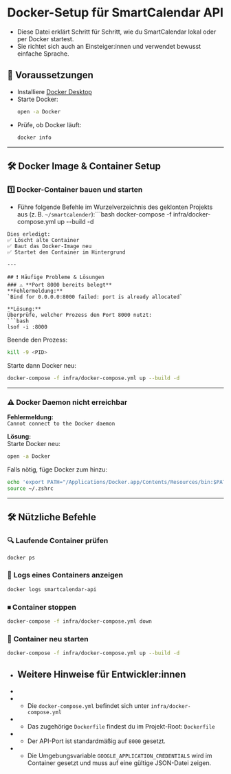 # Docker-Setup für SmartCalendar API

+ Diese Datei erklärt Schritt für Schritt, wie du SmartCalendar lokal oder per Docker startest.
+ Sie richtet sich auch an Einsteiger:innen und verwendet bewusst einfache Sprache.

## 📌 Voraussetzungen
- Installiere [Docker Desktop](https://www.docker.com/products/docker-desktop)
- Starte Docker:  
  ```bash
  open -a Docker
  ```
- Prüfe, ob Docker läuft:
  ```bash
  docker info
  ```

---

## 🛠️ Docker Image & Container Setup
### 1️⃣ **Docker-Container bauen und starten**
+ Führe folgende Befehle im Wurzelverzeichnis des geklonten Projekts aus (z. B. `~/smartcalender`):```bash
docker-compose -f infra/docker-compose.yml up --build -d
```
Dies erledigt:
✅ Löscht alte Container  
✅ Baut das Docker-Image neu  
✅ Startet den Container im Hintergrund  

---

## ❗ Häufige Probleme & Lösungen
### ⚠️ **Port 8000 bereits belegt**
**Fehlermeldung:**  
`Bind for 0.0.0.0:8000 failed: port is already allocated`
  
**Lösung:**  
Überprüfe, welcher Prozess den Port 8000 nutzt:
```bash
lsof -i :8000
```
Beende den Prozess:
```bash
kill -9 <PID>
```
Starte dann Docker neu:
```bash
docker-compose -f infra/docker-compose.yml up --build -d
```

---

### ⚠️ **Docker Daemon nicht erreichbar**
**Fehlermeldung:**  
`Cannot connect to the Docker daemon`

**Lösung:**  
Starte Docker neu:
```bash
open -a Docker
```
Falls nötig, füge Docker zum  hinzu:
```bash
echo 'export PATH="/Applications/Docker.app/Contents/Resources/bin:$PATH"' >> ~/.zshrc
source ~/.zshrc
```

---

## 🛠️ **Nützliche Befehle**
### 🔍 **Laufende Container prüfen**
```bash
docker ps
```

### 📄 **Logs eines Containers anzeigen**
```bash
docker logs smartcalendar-api
```

### ⏹ **Container stoppen**
```bash
docker-compose -f infra/docker-compose.yml down
```

### 🚀 **Container neu starten**
```bash
docker-compose -f infra/docker-compose.yml up --build -d
```
+ ##  Weitere Hinweise für Entwickler:innen
+
+ - Die `docker-compose.yml` befindet sich unter `infra/docker-compose.yml`
+ - Das zugehörige `Dockerfile` findest du im Projekt-Root: `Dockerfile`
+ - Der API-Port ist standardmäßig auf `8000` gesetzt.
+ - Die Umgebungsvariable `GOOGLE_APPLICATION_CREDENTIALS` wird im Container gesetzt und muss auf eine gültige JSON-Datei zeigen.